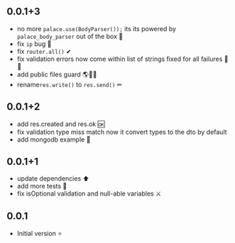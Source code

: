 ## 0.0.1+3

- no more `palace.use(BodyParser());` its its powered by `palace_body_parser` out of the box 🎁
- fix `ip` bug 🐛
- fix `router.all()` ✔
- fix validation errors now come within list of strings fixed for all failures 📃❌
- add public files guard 🌎💂‍♂️
- rename`res.write()` to `res.send()` ✏

## 0.0.1+2

- add res.created and res.ok 🆗
- fix validation type miss match now it convert types to the dto by default
- add mongodb example 🗿

## 0.0.1+1

- update dependencies ⬆
- add more tests 🧪
- fix isOptional validation and null-able variables ⚔

## 0.0.1

- Initial version ⭐
